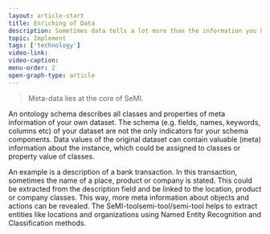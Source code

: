 ```yaml
---
layout: article-start
title: Enriching of Data
description: Sometimes data tells a lot more than the information you have at hand. In this article you will learn how to best enrich your data with meta-data.
topic: Implement
tags: ['technology']
video-link: 
video-caption: 
menu-order: 2
open-graph-type: article
---
```


> Meta-data lies at the core of SeMI.

An ontology schema describes all classes and properties of meta information of your own dataset. The schema (e.g. fields, names, keywords, columns etc) of your dataset are not the only indicators for your schema components. Data values of the original dataset can contain valuable (meta) information about the instance, which could be assigned to classes or property value of classes.

An example is a description of a bank transaction. In this transaction, sometimes the name of a place, product or company is stated. This could be extracted from the description field and be linked to the location, product or company classes. This way, more meta information about objects and actions can be revealed.
The SeMI-toolsemi-tool/semi-tool helps to extract entities like locations and organizations using Named Entity Recognition and Classification methods. 